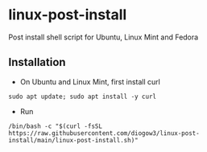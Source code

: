 # linux-post-install
Post install shell script for Ubuntu, Linux Mint and Fedora

## Installation
* On Ubuntu and Linux Mint, first install curl
```
sudo apt update; sudo apt install -y curl
```
* Run
```
/bin/bash -c "$(curl -fsSL https://raw.githubusercontent.com/diogow3/linux-post-install/main/linux-post-install.sh)"
```
